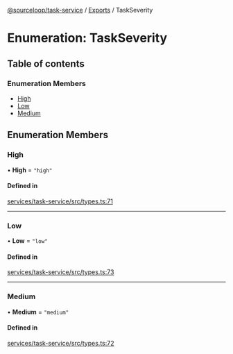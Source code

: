 [@sourceloop/task-service](../README.md) / [Exports](../modules.md) / TaskSeverity

# Enumeration: TaskSeverity

## Table of contents

### Enumeration Members

- [High](TaskSeverity.md#high)
- [Low](TaskSeverity.md#low)
- [Medium](TaskSeverity.md#medium)

## Enumeration Members

### High

• **High** = ``"high"``

#### Defined in

[services/task-service/src/types.ts:71](https://github.com/sourcefuse/loopback4-microservice-catalog/blob/93a7f917/services/task-service/src/types.ts#L71)

___

### Low

• **Low** = ``"low"``

#### Defined in

[services/task-service/src/types.ts:73](https://github.com/sourcefuse/loopback4-microservice-catalog/blob/93a7f917/services/task-service/src/types.ts#L73)

___

### Medium

• **Medium** = ``"medium"``

#### Defined in

[services/task-service/src/types.ts:72](https://github.com/sourcefuse/loopback4-microservice-catalog/blob/93a7f917/services/task-service/src/types.ts#L72)

